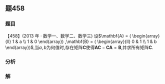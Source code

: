 ## 题458
### 题目
【458】(2013 年 · 数学一、数学二、数学三) 设$\mathbf{A} = ( \begin{array}{ll} 1 & a \\  1 & 0 \end{array}) ,\mathbf{B} = ( \begin{array}{ll} 0 & 1 \\  1 & b \end{array})$,当$a, b$为何值时,存在矩阵$\mathbf{C}$使得$\mathbf{{AC}} - \mathbf{{CA}} = \mathbf{B}$,并求所有矩阵$\mathbf{C}$.
### 分析

### 解